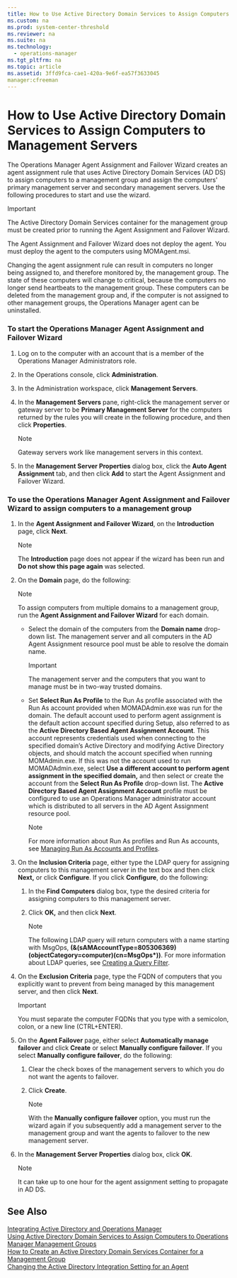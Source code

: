 ```yaml
---
title: How to Use Active Directory Domain Services to Assign Computers to Management Servers
ms.custom: na
ms.prod: system-center-threshold
ms.reviewer: na
ms.suite: na
ms.technology: 
  - operations-manager
ms.tgt_pltfrm: na
ms.topic: article
ms.assetid: 3ffd9fca-cae1-420a-9e6f-ea57f3633045
manager:cfreeman
---
```

# How to Use Active Directory Domain Services to Assign Computers to Management Servers
The Operations Manager Agent Assignment and Failover Wizard creates an agent assignment rule that uses Active Directory Domain Services \(AD DS\) to assign computers to a management group and assign the computers' primary management server and secondary management servers. Use the following procedures to start and use the wizard.  
  
> [!IMPORTANT]  
> The Active Directory Domain Services container for the management group must be created prior to running the Agent Assignment and Failover Wizard.  
  
The Agent Assignment and Failover Wizard does not deploy the agent. You must deploy the agent to the computers using MOMAgent.msi.  
  
Changing the agent assignment rule can result in computers no longer being assigned to, and therefore monitored by, the management group. The state of these computers will change to critical, because the computers no longer send heartbeats to the management group. These computers can be deleted from the management group and, if the computer is not assigned to other management groups, the Operations Manager agent can be uninstalled.  
  
### To start the Operations Manager Agent Assignment and Failover Wizard  
  
1.  Log on to the computer with an account that is a member of the Operations Manager Administrators role.  
  
2.  In the Operations console, click **Administration**.  
  
3.  In the Administration workspace, click **Management Servers**.  
  
4.  In the **Management Servers** pane, right\-click the management server or gateway server to be **Primary Management Server** for the computers returned by the rules you will create in the following procedure, and then click **Properties**.  
  
    > [!NOTE]  
    > Gateway servers work like management servers in this context.  
  
5.  In the **Management Server Properties** dialog box, click the **Auto Agent Assignment** tab, and then click **Add** to start the Agent Assignment and Failover Wizard.  
  
### To use the Operations Manager Agent Assignment and Failover Wizard to assign computers to a management group  
  
1.  In the **Agent Assignment and Failover Wizard**, on the **Introduction** page, click **Next**.  
  
    > [!NOTE]  
    > The **Introduction** page does not appear if the wizard has been run and **Do not show this page again** was selected.  
  
2.  On the **Domain** page, do the following:  
  
    > [!NOTE]  
    > To assign computers from multiple domains to a management group, run the **Agent Assignment and Failover Wizard** for each domain.  
  
    -   Select the domain of the computers from the **Domain name** drop\-down list. The management server and all computers in the AD Agent Assignment resource pool must be able to resolve the domain name.  
  
        > [!IMPORTANT]  
        > The management server and the computers that you want to manage must be in two\-way trusted domains.  
  
    -   Set **Select Run As Profile** to the Run As profile associated with the Run As account provided when MOMADAdmin.exe was run for the domain. The default account used to perform agent assignment is the default action account specified during Setup, also referred to as the **Active Directory Based Agent Assignment Account**. This account represents credentials used when connecting to the specified domain’s Active Directory and modifying Active Directory objects, and should match the account specified when running MOMAdmin.exe. If this was not the account used to run MOMADAdmin.exe, select **Use a different account to perform agent assignment in the specified domain,** and then select or create the account from the **Select Run As Profile** drop\-down list. The **Active Directory Based Agent Assignment Account** profile must be configured to use an Operations Manager administrator account which is distributed to all servers in the AD Agent Assignment resource pool.  
  
        > [!NOTE]  
        > For more information about Run As profiles and Run As accounts, see [Managing Run As Accounts and Profiles](../../om/manage/Managing-Run-As-Accounts-and-Profiles.md).  
  
3.  On the **Inclusion Criteria** page, either type the LDAP query for assigning computers to this management server in the text box and then click **Next,** or click **Configure**. If you click **Configure**, do the following:  
  
    1.  In the **Find Computers** dialog box, type the desired criteria for assigning computers to this management server.  
  
    2.  Click **OK,** and then click **Next**.  
  
        > [!NOTE]  
        > The following LDAP query will return computers with a name starting with MsgOps, **\(&\(sAMAccountType\=805306369\)\(objectCategory\=computer\)\(cn\=MsgOps\*\)\)**.  For more information about LDAP queries, see  [Creating a Query Filter](http://go.microsoft.com/fwlink/?LinkId=73366).  
  
4.  On the **Exclusion Criteria** page, type the FQDN of computers that you explicitly want to prevent from being managed by this management server, and then click **Next**.  
  
    > [!IMPORTANT]  
    > You must separate the computer FQDNs that you type with a semicolon, colon, or a new line \(CTRL\+ENTER\).  
  
5.  On the **Agent Failover** page, either select **Automatically manage failover** and click **Create** or select **Manually configure failover**. If you select **Manually configure failover**, do the following:  
  
    1.  Clear the check boxes of the management servers to which you do not want the agents to failover.  
  
    2.  Click **Create**.  
  
        > [!NOTE]  
        > With the **Manually configure failover** option, you must run the wizard again if you subsequently add a management server to the management group and want the agents to failover to the new management server.  
  
6.  In the **Management Server Properties** dialog box, click **OK**.  
  
    > [!NOTE]  
    > It can take up to one hour for the agent assignment setting to propagate in AD DS.  
  
## See Also  
[Integrating Active Directory and Operations Manager](../../om/manage/Integrating-Active-Directory-and-Operations-Manager.md)  
[Using Active Directory Domain Services to Assign Computers to Operations Manager Management Groups](../../om/manage/Using-Active-Directory-Domain-Services-to-Assign-Computers-to-Operations-Manager-Management-Groups.md)  
[How to Create an Active Directory Domain Services Container for a Management Group](../../om/manage/How-to-Create-an-Active-Directory-Domain-Services-Container-for-a-Management-Group.md)  
[Changing the Active Directory Integration Setting for an Agent](../../om/manage/Changing-the-Active-Directory-Integration-Setting-for-an-Agent.md)  
  
